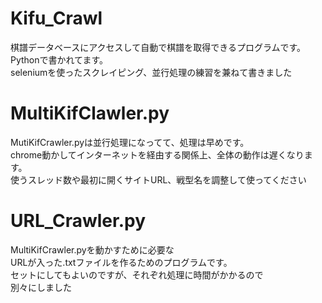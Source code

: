 # Kifu_Crawl
棋譜データベースにアクセスして自動で棋譜を取得できるプログラムです。  
Pythonで書かれてます。  
seleniumを使ったスクレイピング、並行処理の練習を兼ねて書きました  
# MultiKifClawler.py
MutiKifCrawler.pyは並行処理になってて、処理は早めです。  
chrome動かしてインターネットを経由する関係上、全体の動作は遅くなります。  
使うスレッド数や最初に開くサイトURL、戦型名を調整して使ってください  
# URL_Crawler.py  
MultiKifCrawler.pyを動かすために必要な  
URLが入った.txtファイルを作るためのプログラムです。  
セットにしてもよいのですが、それぞれ処理に時間がかかるので  
別々にしました  
